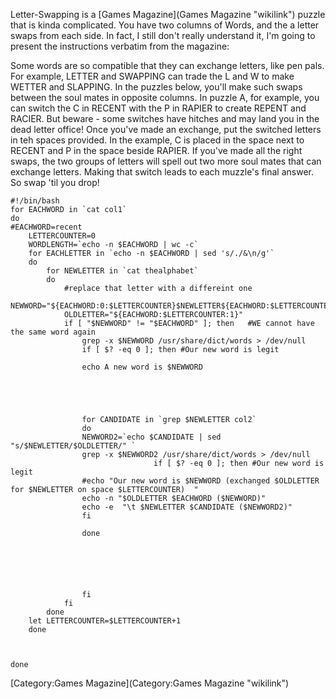 Letter-Swapping is a [Games Magazine](Games Magazine "wikilink") puzzle
that is kinda complicated. You have two columns of Words, and the a
letter swaps from each side. In fact, I still don't really understand
it, I'm going to present the instructions verbatim from the magazine:

Some words are so compatible that they can exchange letters, like pen
pals. For example, LETTER and SWAPPING can trade the L and W to make
WETTER and SLAPPING. In the puzzles below, you'll make such swaps
between the soul mates in opposite columns. In puzzle A, for example,
you can switch the C in RECENT with the P in RAPIER to create REPENT and
RACIER. But beware - some switches have hitches and may land you in the
dead letter office! Once you've made an exchange, put the switched
letters in teh spaces provided. In the example, C is placed in the space
next to RECENT and P in the space beside RAPIER. If you've made all the
right swaps, the two groups of letters will spell out two more soul
mates that can exchange letters. Making that switch leads to each
muzzle's final answer. So swap 'til you drop!

    #!/bin/bash
    for EACHWORD in `cat col1` 
    do
    #EACHWORD=recent
        LETTERCOUNTER=0
        WORDLENGTH=`echo -n $EACHWORD | wc -c`
        for EACHLETTER in `echo -n $EACHWORD | sed 's/./&\n/g'`
        do
            for NEWLETTER in `cat thealphabet`
            do  
                #replace that letter with a differeint one
                NEWWORD="${EACHWORD:0:$LETTERCOUNTER}$NEWLETTER${EACHWORD:$LETTERCOUNTER+1:$WORDLENGTH}"
                OLDLETTER="${EACHWORD:$LETTERCOUNTER:1}"
                if [ "$NEWWORD" != "$EACHWORD" ]; then   #WE cannot have the same word again
                    grep -x $NEWWORD /usr/share/dict/words > /dev/null
                    if [ $? -eq 0 ]; then #Our new word is legit
                        
                    echo A new word is $NEWWORD
                                


                        

                    for CANDIDATE in `grep $NEWLETTER col2`
                    do
                    NEWWORD2=`echo $CANDIDATE | sed "s/$NEWLETTER/$OLDLETTER/" `
                    grep -x $NEWWORD2 /usr/share/dict/words > /dev/null
                                    if [ $? -eq 0 ]; then #Our new word is legit
                    #echo "Our new word is $NEWWORD (exchanged $OLDLETTER for $NEWLETTER on space $LETTERCOUNTER)  "
                    echo -n "$OLDLETTER $EACHWORD ($NEWWORD)"
                    echo -e  "\t $NEWLETTER $CANDIDATE ($NEWWORD2)"
                    fi
                    
                    done
                                            





                    fi
                fi 
            done
        let LETTERCOUNTER=$LETTERCOUNTER+1
        done
            


    done

[Category:Games Magazine](Category:Games Magazine "wikilink")
